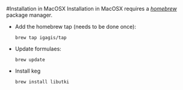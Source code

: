 #Installation in MacOSX
Installation in MacOSX requires a *[homebrew](http://brew.sh/)* package manager.

- Add the homebrew tap (needs to be done once):

  ```
  brew tap igagis/tap
  ```

- Update formulaes:

  ```
  brew update
  ```

- Install keg

  ```
  brew install libutki
  ```
